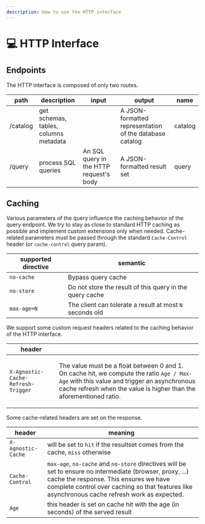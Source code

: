 ```yaml
---
description: How to use the HTTP interface
---
```


# 💻 HTTP Interface

## Endpoints

The HTTP interface is composed of only two routes.

<table><thead><tr><th>path</th><th>description</th><th>input</th><th>output</th><th data-hidden>name</th></tr></thead><tbody><tr><td>/catalog</td><td>get schemas, tables, columns metadata</td><td></td><td>A JSON-formatted representation of the database catalog</td><td>catalog</td></tr><tr><td>/query</td><td>process SQL queries</td><td>An SQL query in the HTTP request's body</td><td>A JSON-formatted result set</td><td>query</td></tr></tbody></table>

## Caching

Various parameters of the query influence the caching behavior of the query endpoint. We try to stay as close to standard HTTP caching as possible and implement custom extensions only when needed. Cache-related parameters must be passed through the standard `Cache-Control` header (or `cache-control` query param).

| supported directive | semantic                                                 |
| ------------------- | -------------------------------------------------------- |
| `no-cache`          | Bypass query cache                                       |
| `no-store`          | Do not store the result of this query in the query cache |
| `max-age=N`         | The client can tolerate a result at most `N` seconds old |

We support some custom request headers related to the caching behavior of the HTTP interface.

| header                             |                                                                                                                                                                                                                                      |
| ---------------------------------- | ------------------------------------------------------------------------------------------------------------------------------------------------------------------------------------------------------------------------------------ |
| `X-Agnostic-Cache-Refresh-Trigger` | <p>The value must be a float between 0 and 1.<br>On cache hit, we compute the ratio <code>Age / Max-Age</code> with this value and trigger an asynchronous cache refresh when the value is higher than the aforementioned ratio.</p> |

Some cache-related headers are set on the response.

| header             | meaning                                                                                                                                                                                                                                               |
| ------------------ | ----------------------------------------------------------------------------------------------------------------------------------------------------------------------------------------------------------------------------------------------------- |
| `X-Agnostic-Cache` | will be set to `hit` if the resultset comes from the cache, `miss` otherwise                                                                                                                                                                          |
| `Cache-Control`    | `max-age`, `no-cache` and `no-store` directives will be set to ensure no intermediate (browser, proxy, ...) cache the response. This ensures we have complete control over caching so that features like asynchronous cache refresh work as expected. |
| `Age`              | this header is set on cache hit with the age (in seconds) of the served result                                                                                                                                                                        |

